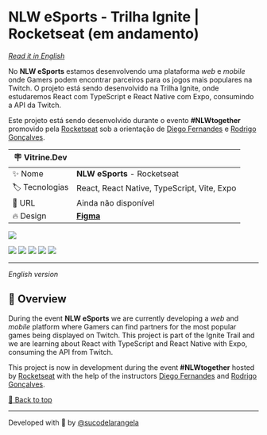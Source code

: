 <div id='top'>

# NLW eSports - Trilha Ignite | Rocketseat (em andamento)

</div>

_[Read it in English](#English)_

No **NLW eSports** estamos desenvolvendo uma plataforma _web_ e _mobile_ onde Gamers podem encontrar parceiros para os jogos mais populares na Twitch. O projeto está sendo desenvolvido na Trilha Ignite, onde estudaremos React com TypeScript e React Native com Expo, consumindo a API da Twitch.

Este projeto está sendo desenvolvido durante o evento **#NLWtogether** promovido pela [Rocketseat](https://www.rocketseat.com.br) sob a orientação de [Diego Fernandes](https://github.com/diego3g) e [Rodrigo Gonçalves](https://github.com/rodrigorgtic).

<!-- prettier-ignore -->
| 🪧 Vitrine.Dev   |     |
| --------------- | --- |
| ✨ Nome         | **NLW eSports** - Rocketseat |
| 🏷️ Tecnologias  | React, React Native, TypeScript, Vite, Expo |
| 🚀 URL          | Ainda não disponível |
| 🔥 Design       | [**Figma**](https://www.figma.com/community/file/1150897317533332617) |

![](https://raw.githubusercontent.com/sucodelarangela/nlw-esports-ignite/main/web/public/og-image.jpg#vitrinedev)

<div>
  <img src="https://img.shields.io/badge/typescript-3178C6?style=for-the-badge&logo=typescript&logoColor=white">
  <img src="https://img.shields.io/badge/React-20232A?style=for-the-badge&logo=react&logoColor=61DAFB"/>
  <img src="https://img.shields.io/badge/React Native-20232A?style=for-the-badge&logo=react&logoColor=61DAFB"/>
  <img src="https://img.shields.io/badge/Vite-646CFF?style=for-the-badge&logo=vite&logoColor=white"/>
  <img src="https://img.shields.io/badge/Expo-000020?style=for-the-badge&logo=expo&logoColor=BCC3CD"/>
</div>

---

<div id="English">

_English version_

</div>

## 🔎 Overview

During the event **NLW eSports** we are currently developing a _web_ and _mobile_ platform where Gamers can find partners for the most popular games being displayed on Twitch. This project is part of the Ignite Trail and we are learning about React with TypeScript and React Native with Expo, consuming the API from Twitch.

This project is now in development during the event **#NLWtogether** hosted by [Rocketseat](https://www.rocketseat.com.br) with the help of the instructors [Diego Fernandes](https://github.com/diego3g) and [Rodrigo Gonçalves](https://github.com/rodrigorgtic).

<a href='#top'>🔼 Back to top</a>

---

Developed with 🧡 by [@sucodelarangela](https://angelacaldas.vercel.app)
